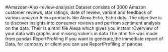 #Amazoan-Alex-review-analysist 
Dataset consists of 3000 Amazon customer reviews, star ratings, date of review, variant and feedback of various amazon Alexa products like Alexa Echo, Echo dots.
The objective is to discover insights into consumer reviews and perfrom sentiment analysis on the data.
Their is a html file Alexa which gives you instant :Overview of your data with graphs and missing value's in data
The html file was made from pandas ReportProfiling 
If you want to generate,the immediate report of Data, for company or cilent you can use ReportProfiling of pandas 
